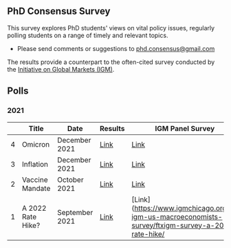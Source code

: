 ## PhD Consensus Survey

This survey explores PhD students' views on vital policy issues, regularly polling students on a range of timely and relevant topics. 
- Please send comments or suggestions to [phd.consensus@gmail.com](ph)

The results provide a counterpart to the often-cited survey conducted by the [Initiative on Global Markets (IGM)](https://www.igmchicago.org/).

## Polls
### 2021

|   | Title             | Date           | Results        |  IGM Panel Survey |        
|---|-------------------|----------------|----------------|----------------|
| 4 | Omicron           | December 2021  |[Link](2021/04_omicron.md)|[Link](2021/04_omicron.md)|
| 3 | Inflation         | December 2021  |[Link](2021/03_inflation.md) |[Link](https://www.igmchicago.org/surveys/inflation/)|
| 2 | Vaccine Mandate   | October 2021   |[Link](2021/02_vaccine.md) |[Link](https://www.igmchicago.org/surveys/vaccine-mandate/)|
| 1 | A 2022 Rate Hike? | September 2021 |[Link](2021/01_ratehike.md) |[Link](https://www.igmchicago.org/ft-igm-us-macroeconomists-survey/ftxigm-survey-a-2022-rate-hike/|


